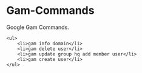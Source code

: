 # Gam-Commands
Google Gam Commands. 
<!DOCTYPE html>
<html>
<head>
	<title>Google Gam Commands</title>
</head>
<body>

	<ul>
		<li>gam info domain</li>
		<li>gam delete user</li>
		<li>gam update group hq add member user</li>
		<li>gam create user</li>
	</ul>

</body>
</html>
